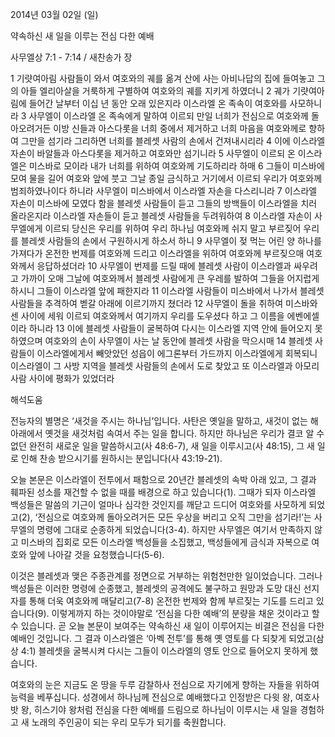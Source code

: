 2014년 03월 02일 (일)

약속하신 새 일을 이루는 전심 다한 예배



사무엘상 7:1 - 7:14 / 새찬송가  장


1 기럇여아림 사람들이 와서 여호와의 궤를 옮겨 산에 사는 아비나답의 집에 들여놓고 그의 아들 엘리아살을 거룩하게 구별하여 여호와의 궤를 지키게 하였더니 2 궤가 기럇여아림에 들어간 날부터 이십 년 동안 오래 있은지라 이스라엘 온 족속이 여호와를 사모하니라 3 사무엘이 이스라엘 온 족속에게 말하여 이르되 만일 너희가 전심으로 여호와께 돌아오려거든 이방 신들과 아스다롯을 너희 중에서 제거하고 너희 마음을 여호와께로 향하여 그만을 섬기라 그리하면 너희를 블레셋 사람의 손에서 건져내시리라 4 이에 이스라엘 자손이 바알들과 아스다롯을 제거하고 여호와만 섬기니라 5 사무엘이 이르되 온 이스라엘은 미스바로 모이라 내가 너희를 위하여 여호와께 기도하리라 하매 6 그들이 미스바에 모여 물을 길어 여호와 앞에 붓고 그날 종일 금식하고 거기에서 이르되 우리가 여호와께 범죄하였나이다 하니라 사무엘이 미스바에서 이스라엘 자손을 다스리니라 7 이스라엘 자손이 미스바에 모였다 함을 블레셋 사람들이 듣고 그들의 방백들이 이스라엘을 치러 올라온지라 이스라엘 자손들이 듣고 블레셋 사람들을 두려워하여 8 이스라엘 자손이 사무엘에게 이르되 당신은 우리를 위하여 우리 하나님 여호와께 쉬지 말고 부르짖어 우리를 블레셋 사람들의 손에서 구원하시게 하소서 하니 9 사무엘이 젖 먹는 어린 양 하나를 가져다가 온전한 번제를 여호와께 드리고 이스라엘을 위하여 여호와께 부르짖으매 여호와께서 응답하셨더라 10 사무엘이 번제를 드릴 때에 블레셋 사람이 이스라엘과 싸우려고 가까이 오매 그날에 여호와께서 블레셋 사람에게 큰 우레를 발하여 그들을 어지럽게 하시니 그들이 이스라엘 앞에 패한지라 11 이스라엘 사람들이 미스바에서 나가서 블레셋 사람들을 추격하여 벧갈 아래에 이르기까지 쳤더라 12 사무엘이 돌을 취하여 미스바와 센 사이에 세워 이르되 여호와께서 여기까지 우리를 도우셨다 하고 그 이름을 에벤에셀이라 하니라 13 이에 블레셋 사람들이 굴복하여 다시는 이스라엘 지역 안에 들어오지 못하였으며 여호와의 손이 사무엘이 사는 날 동안에 블레셋 사람을 막으시매 14 블레셋 사람들이 이스라엘에게서 빼앗았던 성읍이 에그론부터 가드까지 이스라엘에게 회복되니 이스라엘이 그 사방 지역을 블레셋 사람들의 손에서 도로 찾았고 또 이스라엘과 아모리 사람 사이에 평화가 있었더라

해석도움





전능자의 별명은 ‘새것을 주시는 하나님’입니다. 사탄은 옛일을 말하고, 새것이 없는 해 아래에서 옛것을 새것처럼 속여서 주는 일을 합니다. 하지만 하나님은 우리가 결코 알 수 없던 완전히 새로운 일을 말씀하시고(사 48:6-7), 새 일을 이루시고(사 48:15), 그 새 일로 인해 찬송 받으시기를 원하시는 분입니다(사 43:19-21).

오늘 본문은 이스라엘이 전투에서 패함으로 20년간 블레셋의 속박 아래 있고, 그 결과 훼파된 성소를 재건할 수 없을 때를 배경으로 하고 있습니다(1). 그때가 되자 이스라엘 백성들은 말씀의 기근이 얼마나 심각한 것인지를 깨닫고 드디어 여호와를 사모하게 되었고(2), ‘전심으로 여호와께 돌아오려거든 모든 우상을 버리고 오직 그만을 섬기라!’는 사무엘의 명령에 그대로 순종하게 되었습니다(3-4). 하지만 사무엘은 여기서 만족하지 않고 미스바의 집회로 모든 이스라엘 백성들을 소집했고, 백성들에게 금식과 자복으로 여호와 앞에 나아갈 것을 요청했습니다(5-6). 

이것은 블레셋과 맺은 주종관계를 정면으로 거부하는 위험천만한 일이었습니다. 그러나 백성들은 이러한 명령에 순종했고, 블레셋의 공격에도 불구하고 원망과 도망 대신 선지자를 통해 더욱 여호와께 매달리고(7-8) 온전한 번제와 함께 부르짖는 기도를 드리고 있습니다(9). 이렇게까지 하는 것이야말로 ‘전심을 다한 예배’의 분량을 채운 것이라고 할 수 있습니다. 곧 오늘 본문이 보여주는 약속하신 새 일이 이루어지는 비결은 전심을 다한 예배인 것입니다. 그 결과 이스라엘은 ‘아벡 전투’를 통해 옛 영토를 다 되찾게 되었고(삼상 4:1) 블레셋을 굴복시켜 다시는 그들이 이스라엘의 영토 안으로 들어오지 못하게 했습니다.

여호와의 눈은 지금도 온 땅을 두루 감찰하사 전심으로 자기에게 향하는 자들을 위하여 능력을 베푸십니다. 성경에서 하나님께 전심으로 예배했다고 인정받은 다윗 왕, 여호사밧 왕, 히스기야 왕처럼 전심을 다한 예배를 드림으로 하나님이 이루시는 새 일을 경험하고 새 노래의 주인공이 되는 우리 모두가 되기를 축원합니다.